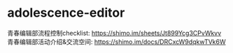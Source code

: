 # adolescence-editor


青春编辑部流程控制checklist: https://shimo.im/sheets/Jt899Ycg3CPvWkvv
青春编辑部活动介绍&交流空间: https://shimo.im/docs/DRCxcW9dqkwTVk6W
